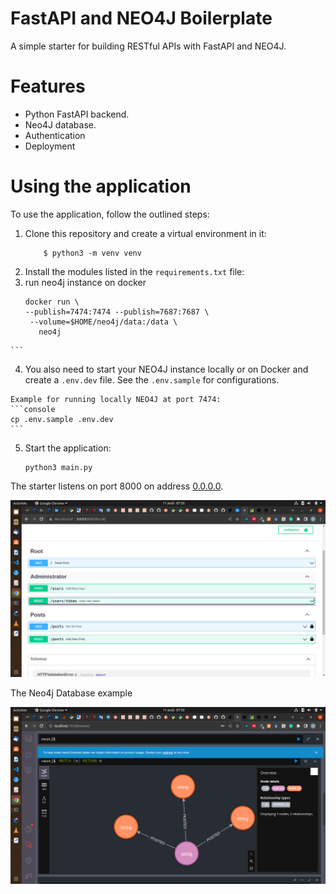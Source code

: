 # FastAPI and NEO4J Boilerplate
A simple starter for building RESTful APIs with FastAPI and NEO4J.


# Features
  - Python FastAPI backend.
  - Neo4J database.
  - Authentication
  - Deployment

# Using the application
To use the application, follow the outlined steps:
  1. Clone this repository and create a virtual environment in it:
     ```
         $ python3 -m venv venv
     ```
  2. Install the modules listed in the `requirements.txt` file:
  3. run neo4j instance on docker
     ```
     docker run \                                                                        
     --publish=7474:7474 --publish=7687:7687 \
      --volume=$HOME/neo4j/data:/data \
        neo4j
    ```


  4. You also need to start your NEO4J instance locally or on Docker and create a `.env.dev` file. See the `.env.sample` for configurations. 

    Example for running locally NEO4J at port 7474:
    ```console
    cp .env.sample .env.dev
    ```

  5. Start the application:

      ```console
      python3 main.py
      ```



The starter listens on port 8000 on address [0.0.0.0](0.0.0.0:8080). 

![FastAPI-Neo4j starter](./img/doc.png)


The Neo4j Database example

![Neo4j](./img/database.png)




